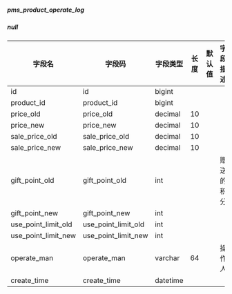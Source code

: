 
##### pms_product_operate_log
##### null
|字段名|字段码|字段类型|长度|默认值|字段描述|是否主键|
|----|----|----|----|----|----|----|
|id|id|bigint||||Y|
|product_id|product_id|bigint|||||
|price_old|price_old|decimal|10||||
|price_new|price_new|decimal|10||||
|sale_price_old|sale_price_old|decimal|10||||
|sale_price_new|sale_price_new|decimal|10||||
|gift_point_old|gift_point_old|int|||赠送的积分||
|gift_point_new|gift_point_new|int|||||
|use_point_limit_old|use_point_limit_old|int|||||
|use_point_limit_new|use_point_limit_new|int|||||
|operate_man|operate_man|varchar|64||操作人||
|create_time|create_time|datetime|||||
